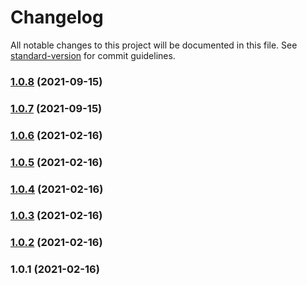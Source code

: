 # Changelog

All notable changes to this project will be documented in this file. See [standard-version](https://github.com/conventional-changelog/standard-version) for commit guidelines.

### [1.0.8](https://github.com/sasensi/sam-sync/compare/v1.0.7...v1.0.8) (2021-09-15)

### [1.0.7](https://github.com/sasensi/sam-sync/compare/v1.0.6...v1.0.7) (2021-09-15)

### [1.0.6](https://github.com/sasensi/sam-sync/compare/v1.0.5...v1.0.6) (2021-02-16)

### [1.0.5](https://github.com/sasensi/sam-sync/compare/v1.0.4...v1.0.5) (2021-02-16)

### [1.0.4](https://github.com/sasensi/sam-sync/compare/v1.0.3...v1.0.4) (2021-02-16)

### [1.0.3](https://github.com/sasensi/sam-sync/compare/v1.0.2...v1.0.3) (2021-02-16)

### [1.0.2](https://github.com/sasensi/sam-sync/compare/v1.0.1...v1.0.2) (2021-02-16)

### 1.0.1 (2021-02-16)
